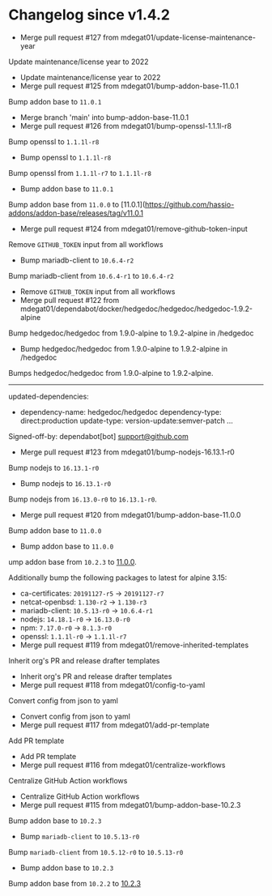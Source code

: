 # Changelog since v1.4.2
- Merge pull request #127 from mdegat01/update-license-maintenance-year

Update maintenance/license year to 2022 
- Update maintenance/license year to 2022 
- Merge pull request #125 from mdegat01/bump-addon-base-11.0.1

Bump addon base to `11.0.1` 
- Merge branch 'main' into bump-addon-base-11.0.1 
- Merge pull request #126 from mdegat01/bump-openssl-1.1.1l-r8

Bump openssl to `1.1.1l-r8` 
- Bump openssl to `1.1.1l-r8`

Bump openssl from `1.1.1l-r7` to `1.1.1l-r8` 
- Bump addon base to `11.0.1`

Bump addon base from `11.0.0` to [11.0.1](https://github.com/hassio-addons/addon-base/releases/tag/v11.0.1 
- Merge pull request #124 from mdegat01/remove-github-token-input

Remove `GITHUB_TOKEN` input from all workflows 
- Bump mariadb-client to `10.6.4-r2`

Bump mariadb-client from `10.6.4-r1` to `10.6.4-r2` 
- Remove `GITHUB_TOKEN` input from all workflows 
- Merge pull request #122 from mdegat01/dependabot/docker/hedgedoc/hedgedoc/hedgedoc-1.9.2-alpine

Bump hedgedoc/hedgedoc from 1.9.0-alpine to 1.9.2-alpine in /hedgedoc 
- Bump hedgedoc/hedgedoc from 1.9.0-alpine to 1.9.2-alpine in /hedgedoc

Bumps hedgedoc/hedgedoc from 1.9.0-alpine to 1.9.2-alpine.

---
updated-dependencies:
- dependency-name: hedgedoc/hedgedoc
  dependency-type: direct:production
  update-type: version-update:semver-patch
...

Signed-off-by: dependabot[bot] <support@github.com> 
- Merge pull request #123 from mdegat01/bump-nodejs-16.13.1-r0

Bump nodejs to `16.13.1-r0` 
- Bump nodejs to `16.13.1-r0`

Bump nodejs from `16.13.0-r0` to `16.13.1-r0`. 
- Merge pull request #120 from mdegat01/bump-addon-base-11.0.0

Bump addon base to `11.0.0` 
- Bump addon base to `11.0.0`

ump addon base from `10.2.3` to [11.0.0](https://github.com/hassio-addons/addon-base/releases/tag/v11.0.0).

Additionally bump the following packages to latest for alpine 3.15:

- ca-certificates: `20191127-r5` -> `20191127-r7`
- netcat-openbsd: `1.130-r2` -> `1.130-r3`
- mariadb-client: `10.5.13-r0` -> `10.6.4-r1`
- nodejs: `14.18.1-r0` -> `16.13.0-r0`
- npm: `7.17.0-r0` -> `8.1.3-r0`
- openssl: `1.1.1l-r0` -> `1.1.1l-r7` 
- Merge pull request #119 from mdegat01/remove-inherited-templates

Inherit org's PR and release drafter templates 
- Inherit org's PR and release drafter templates 
- Merge pull request #118 from mdegat01/config-to-yaml

Convert config from json to yaml 
- Convert config from json to yaml 
- Merge pull request #117 from mdegat01/add-pr-template

Add PR template 
- Add PR template 
- Merge pull request #116 from mdegat01/centralize-workflows

Centralize GitHub Action workflows 
- Centralize GitHub Action workflows 
- Merge pull request #115 from mdegat01/bump-addon-base-10.2.3

Bump addon base to `10.2.3` 
- Bump `mariadb-client` to `10.5.13-r0`

Bump `mariadb-client` from `10.5.12-r0` to `10.5.13-r0` 
- Bump addon base to `10.2.3`

Bump addon base from `10.2.2` to [10.2.3](https://github.com/hassio-addons/addon-base/releases/tag/v10.2.3) 
